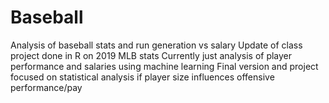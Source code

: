 # Baseball
Analysis of baseball stats and run generation vs salary
Update of class project done in R on 2019 MLB stats
Currently just analysis of player performance and salaries using machine learning
Final version and project focused on statistical analysis if player size influences offensive performance/pay
